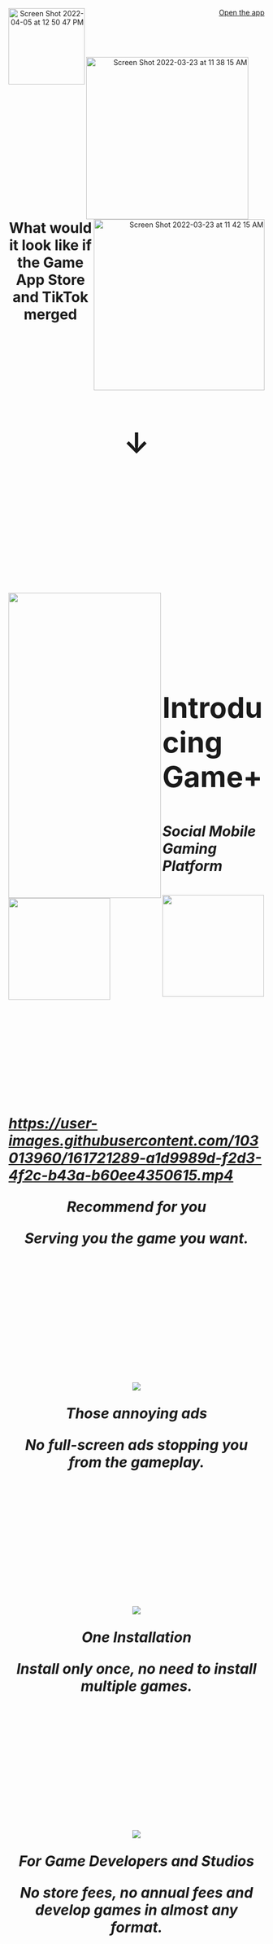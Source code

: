 <div align="right"> 

[Open the app](https://google.com) 
<img align="left" width="150" alt="Screen Shot 2022-04-05 at 12 50 47 PM" src="https://user-images.githubusercontent.com/103013960/161684663-900b7e3f-9cd8-427f-a7c8-b613d04125f3.png">
  
<br> 
<br>
<br>

<img align="left" width="319" alt="Screen Shot 2022-03-23 at 11 38 15 AM" src="https://user-images.githubusercontent.com/103013960/161684856-23eb53c5-e8f3-4f42-99ef-37d8ad097a68.png"> <img align="right" img width="336" alt="Screen Shot 2022-03-23 at 11 42 15 AM" src="https://user-images.githubusercontent.com/103013960/161684868-9330d353-672a-4289-a9b0-7923c4167c2b.png">

<br>
<br>
<br>
<br>
<br>
<br>
<br>
<br>
<br>

<p align="center"><strong><h1><div align="center">
  What would it look like if the Game App Store and TikTok merged<h1>

<br>

&#8595;

<br>
<br>
<br>

<img align="left" src="https://user-images.githubusercontent.com/103013960/161684961-42a205f9-f28e-4970-bd72-9eae28306a9c.png" width="300" height="600">
<p align="left"><strong>
<br>
<br>
Introducing Game+
  
<p align="left"><strong><h5><div align="left">
  Social Mobile Gaming Platform<h5>
  
<img align="left" src="https://user-images.githubusercontent.com/103013960/161685397-84cfe864-7ff0-45b2-b6f8-bac4135c7e43.png" width="200" height="200">
  <img align="center" src="https://user-images.githubusercontent.com/103013960/161685437-88181d7a-996f-4f9c-ae8c-84aca6ed8512.png" width="200" height="200">

<br>
<br>
<br>
<br>
<br>
<br>
<br>

<p align="center">
  
https://user-images.githubusercontent.com/103013960/161721289-a1d9989d-f2d3-4f2c-b43a-b60ee4350615.mp4

  
<p align="center"><div align="center">
Recommend for you

Serving you the game you want.

<br>
<br>
<br>
<br>
<br>
<br>
<br>

<img align="center" src="https://user-images.githubusercontent.com/103013960/161724062-b38e6ce4-5f0c-489b-948b-6e7cbc555bdf.jpg">

<p align="center"><div align="center">
Those annoying ads

No full-screen ads stopping you from the gameplay.
  
<br>
<br>
<br>
<br>
<br>
<br>
<br>

<img align="center" src="https://user-images.githubusercontent.com/103013960/161729578-1e284b31-40ab-453d-8df3-92e2b25aa2de.jpg">

<p align="center"><div align="center">

One Installation

Install only once, no need to install multiple games.

<br>
<br>
<br>
<br>
<br>
<br>
<br>

<img align="center" src="https://user-images.githubusercontent.com/103013960/161906439-a85f1ec7-e0d0-4b41-bb3e-edefef99de1c.png">

For Game Developers and Studios

No store fees, no annual fees and develop games in almost any format. 

<br>
<br>
<br>

<div align="right"> 

[Open the app](https://google.com)
<img align="left" width="150" alt="Screen Shot 2022-04-05 at 12 50 47 PM" src="https://user-images.githubusercontent.com/103013960/161684663-900b7e3f-9cd8-427f-a7c8-b613d04125f3.png">
